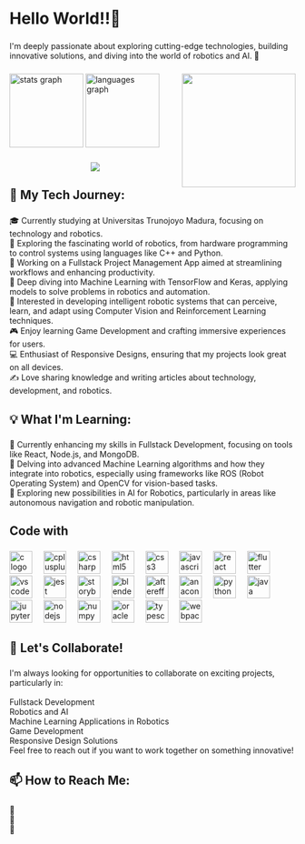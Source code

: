<h1 align="left">Hello World!!👋</h1>

###

<p align="left">I'm deeply passionate about exploring cutting-edge technologies, building innovative solutions, and diving into the world of robotics and AI. 🚀</p>

###

<img align="right" height="200" src="https://github.com/CodeNoAya/CodeNoAya/blob/main/coding-typing.gif" />

###

<div align="left">
  <img src="https://github-readme-stats.vercel.app/api?username=CodeNoAya&hide_title=false&hide_rank=false&show_icons=true&include_all_commits=true&count_private=true&disable_animations=false&theme=dracula&locale=en&hide_border=false&order=1" height="130" alt="stats graph" />
  <img src="https://github-readme-stats.vercel.app/api/top-langs?username=CodeNoAya&locale=en&hide_title=false&layout=compact&card_width=320&langs_count=5&theme=dracula&hide_border=false&order=2" height="130" alt="languages graph" />
</div>

###

<div align="center">
  <img src="https://profile-counter.glitch.me/CodeNoAya/count.svg?" />
</div>

###

<h2 align="left">🌟 My Tech Journey:</h2>

###

<p align="left">🎓 Currently studying at Universitas Trunojoyo Madura, focusing on technology and robotics.<br>🤖 Exploring the fascinating world of robotics, from hardware programming to control systems using languages like C++ and Python.<br>🔭 Working on a Fullstack Project Management App aimed at streamlining workflows and enhancing productivity.<br>🧠 Deep diving into Machine Learning with TensorFlow and Keras, applying models to solve problems in robotics and automation.<br>🤖 Interested in developing intelligent robotic systems that can perceive, learn, and adapt using Computer Vision and Reinforcement Learning techniques.<br>🎮 Enjoy learning Game Development and crafting immersive experiences for users.<br>💻 Enthusiast of Responsive Designs, ensuring that my projects look great on all devices.<br>✍️ Love sharing knowledge and writing articles about technology, development, and robotics.</p>

###

<h2 align="left">💡 What I'm Learning:</h2>

###

<p align="left">🌱 Currently enhancing my skills in Fullstack Development, focusing on tools like React, Node.js, and MongoDB.<br>🤖 Delving into advanced Machine Learning algorithms and how they integrate into robotics, especially using frameworks like ROS (Robot Operating System) and OpenCV for vision-based tasks.<br>🚀 Exploring new possibilities in AI for Robotics, particularly in areas like autonomous navigation and robotic manipulation.</p>

###

<h2 align="left">Code with</h2>

###

<div align="left">
  <img src="https://cdn.jsdelivr.net/gh/devicons/devicon/icons/c/c-original.svg" height="40" alt="c logo" />
  <img width="12" />
  <img src="https://cdn.jsdelivr.net/gh/devicons/devicon/icons/cplusplus/cplusplus-original.svg" height="40" alt="cplusplus logo" />
  <img width="12" />
  <img src="https://cdn.jsdelivr.net/gh/devicons/devicon/icons/csharp/csharp-original.svg" height="40" alt="csharp logo" />
  <img width="12" />
  <img src="https://cdn.jsdelivr.net/gh/devicons/devicon/icons/html5/html5-original.svg" height="40" alt="html5 logo" />
  <img width="12" />
  <img src="https://cdn.jsdelivr.net/gh/devicons/devicon/icons/css3/css3-original.svg" height="40" alt="css3 logo" />
  <img width="12" />
  <img src="https://cdn.jsdelivr.net/gh/devicons/devicon/icons/javascript/javascript-original.svg" height="40" alt="javascript logo" />
  <img width="12" />
  <img src="https://cdn.jsdelivr.net/gh/devicons/devicon/icons/react/react-original.svg" height="40" alt="react logo" />
  <img width="12" />
  <img src="https://cdn.jsdelivr.net/gh/devicons/devicon/icons/flutter/flutter-original.svg" height="40" alt="flutter logo" />
  <img width="12" />
  <img src="https://cdn.jsdelivr.net/gh/devicons/devicon/icons/vscode/vscode-original.svg" height="40" alt="vscode logo" />
  <img width="12" />
  <img src="https://cdn.jsdelivr.net/gh/devicons/devicon/icons/jest/jest-plain.svg" height="40" alt="jest logo" />
  <img width="12" />
  <img src="https://cdn.jsdelivr.net/gh/devicons/devicon/icons/storybook/storybook-original.svg" height="40" alt="storybook logo" />
  <img width="12" />
  <img src="https://cdn.jsdelivr.net/gh/devicons/devicon/icons/blender/blender-original.svg" height="40" alt="blender logo" />
  <img width="12" />
  <img src="https://cdn.jsdelivr.net/gh/devicons/devicon/icons/aftereffects/aftereffects-original.svg" height="40" alt="aftereffects logo" />
  <img width="12" />
  <img src="https://cdn.jsdelivr.net/gh/devicons/devicon/icons/anaconda/anaconda-original.svg" height="40" alt="anaconda logo" />
  <img width="12" />
  <img src="https://cdn.jsdelivr.net/gh/devicons/devicon/icons/python/python-original.svg" height="40" alt="python logo" />
  <img width="12" />
  <img src="https://cdn.jsdelivr.net/gh/devicons/devicon/icons/java/java-original.svg" height="40" alt="java logo" />
  <img width="12" />
  <img src="https://cdn.jsdelivr.net/gh/devicons/devicon/icons/jupyter/jupyter-original.svg" height="40" alt="jupyter logo" />
  <img width="12" />
  <img src="https://cdn.jsdelivr.net/gh/devicons/devicon/icons/nodejs/nodejs-original.svg" height="40" alt="nodejs logo" />
  <img width="12" />
  <img src="https://cdn.jsdelivr.net/gh/devicons/devicon/icons/numpy/numpy-original.svg" height="40" alt="numpy logo" />
  <img width="12" />
  <img src="https://cdn.jsdelivr.net/gh/devicons/devicon/icons/oracle/oracle-original.svg" height="40" alt="oracle logo" />
  <img width="12" />
  <img src="https://cdn.jsdelivr.net/gh/devicons/devicon/icons/typescript/typescript-original.svg" height="40" alt="typescript logo" />
  <img width="12" />
  <img src="https://cdn.jsdelivr.net/gh/devicons/devicon/icons/webpack/webpack-original.svg" height="40" alt="webpack logo" />
</div>

###

<h2 align="left">🤝 Let's Collaborate!</h2>

###

<p align="left">I'm always looking for opportunities to collaborate on exciting projects, particularly in:<br><br>Fullstack Development<br>Robotics and AI<br>Machine Learning Applications in Robotics<br>Game Development<br>Responsive Design Solutions<br>Feel free to reach out if you want to work together on something innovative!</p>

###

<h2 align="left">📫 How to Reach Me:</h2>

###

<p align="left">📧<br>💼<br>📝</p>

###

